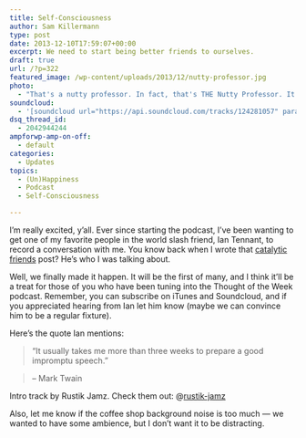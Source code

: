 ```yaml
---
title: Self-Consciousness
author: Sam Killermann
type: post
date: 2013-12-10T17:59:07+00:00
excerpt: We need to start being better friends to ourselves.
draft: true
url: /?p=322
featured_image: /wp-content/uploads/2013/12/nutty-professor.jpg
photo:
  - "That's a nutty professor. In fact, that's THE Nutty Professor. It'll make sense if you listen to the episode."
soundcloud:
  - '[soundcloud url="https://api.soundcloud.com/tracks/124281057" params="color=ff6600&auto_play=false&show_artwork=true" width="100%" height="166" iframe="true" /]'
dsq_thread_id:
  - 2042944244
ampforwp-amp-on-off:
  - default
categories:
  - Updates
topics:
  - (Un)Happiness
  - Podcast
  - Self-Consciousness

---
```

I&#8217;m really excited, y&#8217;all. Ever since starting the podcast, I&#8217;ve been wanting to get one of my favorite people in the world slash friend, Ian Tennant, to record a conversation with me. You know back when I wrote that [catalytic friends][1] post? He&#8217;s who I was talking about.

Well, we finally made it happen. It will be the first of many, and I think it&#8217;ll be a treat for those of you who have been tuning into the Thought of the Week podcast. Remember, you can subscribe on iTunes and Soundcloud, and if you appreciated hearing from Ian let him know (maybe we can convince him to be a regular fixture).

Here&#8217;s the quote Ian mentions:

> “It usually takes me more than three weeks to prepare a good impromptu speech.”
  
> &#8211; Mark Twain

Intro track by Rustik Jamz. Check them out: @[rustik-jamz][2]

Also, let me know if the coffee shop background noise is too much &#8212; we wanted to have some ambience, but I don&#8217;t want it to be distracting.

 [1]: //catalytic-friends/ "Catalytic Friends"
 [2]: https://soundcloud.com/rustik-jamz
